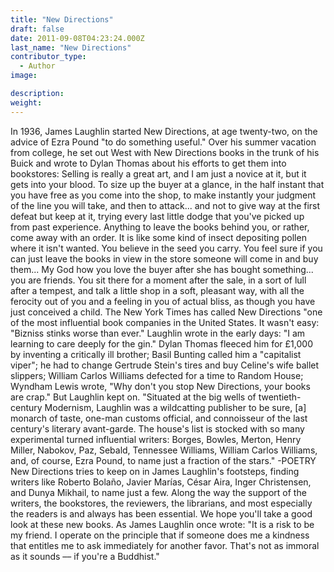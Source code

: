```yaml
---
title: "New Directions"
draft: false
date: 2011-09-08T04:23:24.000Z
last_name: "New Directions"
contributor_type:
  - Author
image:

description:
weight:
---
```

In 1936, James Laughlin started New Directions, at age twenty-two, on the advice of Ezra Pound "to do something useful." Over his summer vacation from college, he set out West with New Directions books in the trunk of his Buick and wrote to Dylan Thomas about his efforts to get them into bookstores: Selling is really a great art, and I am just a novice at it, but it gets into your blood. To size up the buyer at a glance, in the half instant that you have free as you come into the shop, to make instantly your judgment of the line you will take, and then to attack... and not to give way at the first defeat but keep at it, trying every last little dodge that you've picked up from past experience. Anything to leave the books behind you, or rather, come away with an order. It is like some kind of insect depositing pollen where it isn't wanted. You believe in the seed you carry. You feel sure if you can just leave the books in view in the store someone will come in and buy them... My God how you love the buyer after she has bought something... you are friends. You sit there for a moment after the sale, in a sort of lull after a tempest, and talk a little shop in a soft, pleasant way, with all the ferocity out of you and a feeling in you of actual bliss, as though you have just conceived a child. The New York Times has called New Directions "one of the most influential book companies in the United States. It wasn't easy: "Bizniss stinks worse than ever." Laughlin wrote in the early days: "I am learning to care deeply for the gin." Dylan Thomas fleeced him for £1,000 by inventing a critically ill brother; Basil Bunting called him a "capitalist viper"; he had to change Gertrude Stein's tires and buy Celine's wife ballet slippers; William Carlos Williams defected for a time to Random House; Wyndham Lewis wrote, "Why don't you stop New Directions, your books are crap." But Laughlin kept on. "Situated at the big wells of twentieth-century Modernism, Laughlin was a wildcatting publisher to be sure, [a] monarch of taste, one-man customs official, and connoisseur of the last century's literary avant-garde. The house's list is stocked with so many experimental turned influential writers: Borges, Bowles, Merton, Henry Miller, Nabokov, Paz, Sebald, Tennessee Williams, William Carlos Williams, and, of course, Ezra Pound, to name just a fraction of the stars." -POETRY New Directions tries to keep on in James Laughlin's footsteps, finding writers like Roberto Bolaño, Javier Marías, César Aira, Inger Christensen, and Dunya Mikhail, to name just a few. Along the way the support of the writers, the bookstores, the reviewers, the librarians, and most especially the readers is and always has been essential. We hope you'll take a good look at these new books. As James Laughlin once wrote: "It is a risk to be my friend. I operate on the principle that if someone does me a kindness that entitles me to ask immediately for another favor. That's not as immoral as it sounds –– if you're a Buddhist."

